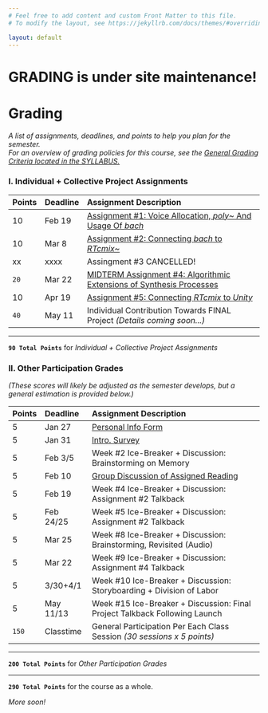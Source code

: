```yaml
---
# Feel free to add content and custom Front Matter to this file.
# To modify the layout, see https://jekyllrb.com/docs/themes/#overriding-theme-defaults

layout: default
---
```


<!-- source: https://youtu.be/MOlaldp1Fv4 -->
<div class="splash">
	<div class="fade-in">
		<h1>GRADING is under site maintenance!</h1>  
		<!-- <h5><em>This page is currently under revision to accurately reflect our updated syllabus for Spring 2022.</em></h5>   -->
		<!-- <h6>For now, please refer to the <a href="https://einbahnstrasse.github.io/Goldford-ENT3320/index.html#sched">General Schedule of Topics</a> and please check back here for updates soon!</h6>   -->
	</div>
</div>

<script>
	const splash = document.querySelector('.splash');
	document.addEventListener('DOMContentLoaded', (e)=>{
		setTimeout(()=>{
			splash.classList.add('display-none');
		}, 6000);
	})
</script>

# Grading
_A list of assignments, deadlines, and points to help you plan for the semester._  
_For an overview of grading policies for this course, see the [General Grading Criteria located in the SYLLABUS.](index.html)_

### I. Individual + Collective Project Assignments

| Points | Deadline | Assignment Description                                                               |
|:-------|:---------|:-------------------------------------------------------------------------------------|
| 10     | Feb 19   | [Assignment #1: Voice Allocation, _poly~_ And Usage Of _bach_](/Goldford-ENT3320/resources/week.02/assignment.01.html) |
| 10     | Mar 8    | [Assignment #2: Connecting _bach_ to _RTcmix~_](/Goldford-ENT3320/resources/week.04/assignment.02.html) |
| xx     | xxxx     | Assingment #3 CANCELLED! |
| `20`   | Mar 22   | [MIDTERM Assignment #4: Algorithmic Extensions of Synthesis Processes](/Goldford-ENT3320/resources/week.08/assignment.04.html) |
| 10     | Apr 19   | [Assignment #5: Connecting _RTcmix_ to _Unity_](/Goldford-ENT3320/resources/week.10/assignment.05.html) |
| `40`   | May 11   | Individual Contribution Towards FINAL Project _(Details coming soon...)_             |

* * *

**`90 Total Points`** for _Individual + Collective Project Assignments_


### II. Other Participation Grades 
_(These scores will likely be adjusted as the semester develops, but a general estimation is provided below.)_

| Points | Deadline | Assignment Description                                                               |
|:-------|:---------|:-------------------------------------------------------------------------------------|
| 5      | Jan 27   | [Personal Info Form](https://forms.gle/ZCrtqVX8SvHbbXPD6)                            |
| 5      | Jan 31   | [Intro. Survey](https://forms.gle/ojTR48sR8exrum5V9)                                 |
| 5      | Feb 3/5  | Week #2 Ice-Breaker + Discussion: Brainstorming on Memory                            |
| 5      | Feb 10   | [Group Discussion of Assigned Reading](/Goldford-ENT3320/resources/week.03/Ritchey.Chs.4.pdf) |
| 5      | Feb 19   | Week #4 Ice-Breaker + Discussion: Assignment #2 Talkback                             |     
| 5      | Feb 24/25| Week #5 Ice-Breaker + Discussion: Assignment #2 Talkback                             |
| 5      | Mar 25   | Week #8 Ice-Breaker + Discussion: Brainstorming, Revisited (Audio)                   |
| 5      | Mar 22   | Week #9 Ice-Breaker + Discussion: Assignment #4 Talkback                             |
| 5      | 3/30+4/1   | Week #10 Ice-Breaker + Discussion: Storyboarding + Division of Labor               |
| 5      | May 11/13  | Week #15 Ice-Breaker + Discussion: Final Project Talkback Following Launch         |
| `150`  | Classtime  | General Participation Per Each Class Session _(30 sessions x 5 points)_            |

* * *

**`200 Total Points`** for _Other Participation Grades_  
* * *
**`290 Total Points`** for the course as a whole.

_More soon!_


